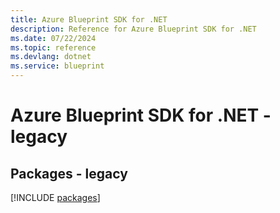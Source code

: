 ```yaml
---
title: Azure Blueprint SDK for .NET
description: Reference for Azure Blueprint SDK for .NET
ms.date: 07/22/2024
ms.topic: reference
ms.devlang: dotnet
ms.service: blueprint
---
```

# Azure Blueprint SDK for .NET - legacy
## Packages - legacy
[!INCLUDE [packages](blueprint-index.md)]